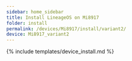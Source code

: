 ```yaml
---
sidebar: home_sidebar
title: Install LineageOS on Mi8917
folder: install
permalink: /devices/Mi8917/install/variant2/
device: Mi8917_variant2
---
```

{% include templates/device_install.md %}

